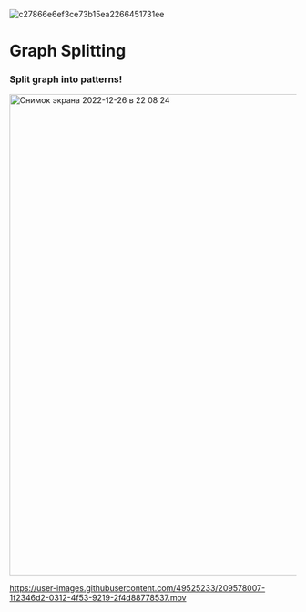 ![c27866e6ef3ce73b15ea2266451731ee](https://user-images.githubusercontent.com/49525233/209578262-cf8ccae8-7968-4c21-addc-6cc46f75e294.gif)

# Graph Splitting

### Split graph into patterns!

<img width="844" alt="Снимок экрана 2022-12-26 в 22 08 24" src="https://user-images.githubusercontent.com/49525233/209577407-7eb5c1c3-1559-474b-b266-0aa1e73fbfcf.png">

https://user-images.githubusercontent.com/49525233/209578007-1f2346d2-0312-4f53-9219-2f4d88778537.mov





